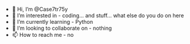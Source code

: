 - 👋 Hi, I’m @Case7tr75y
- 👀 I’m interested in - coding... and stuff... what else do you do on here
- 🌱 I’m currently learning - Python
- 💞️ I’m looking to collaborate on - nothing
- 📫 How to reach me - no

<!---
.
--->
